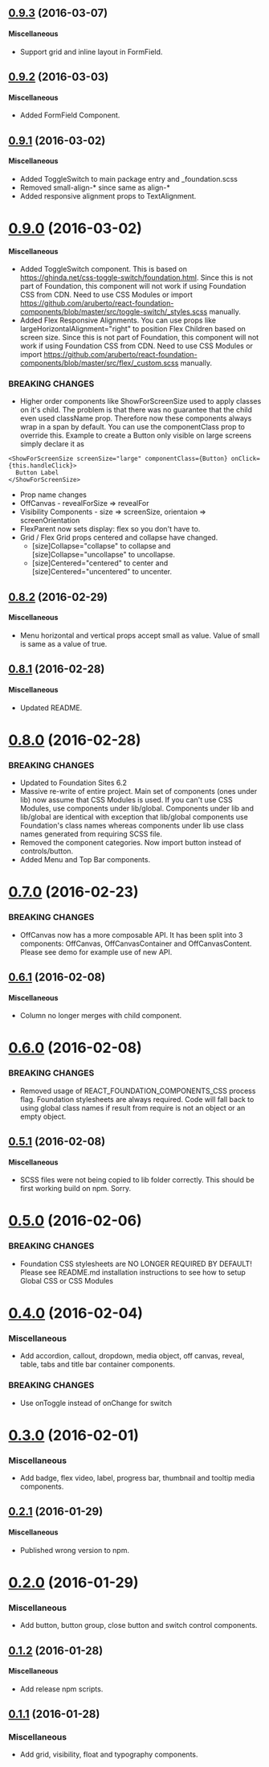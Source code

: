 <a name="0.9.3"></a>
## [0.9.3](https://github.com/aruberto/react-foundation-components/compare/0.9.2...0.9.3) (2016-03-07)


#### Miscellaneous
* Support grid and inline layout in FormField.


<a name="0.9.2"></a>
## [0.9.2](https://github.com/aruberto/react-foundation-components/compare/0.9.1...0.9.2) (2016-03-03)


#### Miscellaneous
* Added FormField Component.


<a name="0.9.1"></a>
## [0.9.1](https://github.com/aruberto/react-foundation-components/compare/0.9.0...0.9.1) (2016-03-02)


#### Miscellaneous

* Added ToggleSwitch to main package entry and \_foundation.scss
* Removed small-align-* since same as align-*
* Added responsive alignment props to TextAlignment.


<a name="0.9.0"></a>
# [0.9.0](https://github.com/aruberto/react-foundation-components/compare/0.8.2...0.9.0) (2016-03-02)


#### Miscellaneous

* Added ToggleSwitch component. This is based on https://ghinda.net/css-toggle-switch/foundation.html. Since this is not part of Foundation, this component will not work if using Foundation CSS from CDN. Need to use CSS Modules or import https://github.com/aruberto/react-foundation-components/blob/master/src/toggle-switch/_styles.scss manually.
* Added Flex Responsive Alignments. You can use props like largeHorizontalAlignment="right" to position Flex Children based on screen size. Since this is not part of Foundation, this component will not work if using Foundation CSS from CDN. Need to use CSS Modules or import https://github.com/aruberto/react-foundation-components/blob/master/src/flex/_custom.scss manually.


### BREAKING CHANGES

* Higher order components like ShowForScreenSize used to apply classes on it's child. The problem is that there was no guarantee that the child even used className prop. Therefore now these components always wrap in a span by default. You can use the componentClass prop to override this. Example to create a Button only visible on large screens simply declare it as
```
<ShowForScreenSize screenSize="large" componentClass={Button} onClick={this.handleClick}>
  Button Label
</ShowForScreenSize>
```
* Prop name changes
 * OffCanvas - revealForSize => revealFor
 * Visibility Components - size => screenSize, orientaion => screenOrientation
* FlexParent now sets display: flex so you don't have to.
* Grid / Flex Grid props centered and collapse have changed.
  * [size]Collapse="collapse" to collapse and [size]Collapse="uncollapse" to uncollapse.
  * [size]Centered="centered" to center and [size]Centered="uncentered" to uncenter.

<a name="0.8.2"></a>
## [0.8.2](https://github.com/aruberto/react-foundation-components/compare/0.8.1...0.8.2) (2016-02-29)


#### Miscellaneous

* Menu horizontal and vertical props accept small as value. Value of small is same as a value of true.


<a name="0.8.1"></a>
## [0.8.1](https://github.com/aruberto/react-foundation-components/compare/0.8.0...0.8.1) (2016-02-28)


#### Miscellaneous

* Updated README.


<a name="0.8.0"></a>
# [0.8.0](https://github.com/aruberto/react-foundation-components/compare/0.7.0...0.8.0) (2016-02-28)


### BREAKING CHANGES

* Updated to Foundation Sites 6.2
* Massive re-write of entire project. Main set of components (ones under lib) now assume that CSS Modules is used. If you can't use CSS Modules, use components under lib/global. Components under lib and lib/global are identical with exception that lib/global components use Foundation's class names whereas components under lib use class names generated from requiring SCSS file.
* Removed the component categories. Now import button instead of controls/button.
* Added Menu and Top Bar components.

<a name="0.7.0"></a>
# [0.7.0](https://github.com/aruberto/react-foundation-components/compare/0.6.1...0.7.0) (2016-02-23)


### BREAKING CHANGES

* OffCanvas now has a more composable API. It has been split into 3 components: OffCanvas, OffCanvasContainer and OffCanvasContent. Please see demo for example use of new API.


<a name="0.6.1"></a>
## [0.6.1](https://github.com/aruberto/react-foundation-components/compare/0.6.0...0.6.1) (2016-02-08)


#### Miscellaneous

* Column no longer merges with child component.


<a name="0.6.0"></a>
# [0.6.0](https://github.com/aruberto/react-foundation-components/compare/0.5.1...0.6.0) (2016-02-08)


### BREAKING CHANGES

* Removed usage of REACT_FOUNDATION_COMPONENTS_CSS process flag. Foundation stylesheets are always required. Code will fall back to using global class names if result from require is not an object or an empty object.


<a name="0.5.1"></a>
## [0.5.1](https://github.com/aruberto/react-foundation-components/compare/0.5.0...0.5.1) (2016-02-08)


#### Miscellaneous

* SCSS files were not being copied to lib folder correctly. This should be first working build on npm. Sorry.


<a name="0.5.0"></a>
# [0.5.0](https://github.com/aruberto/react-foundation-components/compare/0.4.0...0.5.0) (2016-02-06)


### BREAKING CHANGES

* Foundation CSS stylesheets are NO LONGER REQUIRED BY DEFAULT! Please see README.md installation instructions to see how to setup Global CSS or CSS Modules


<a name="0.4.0"></a>
# [0.4.0](https://github.com/aruberto/react-foundation-components/compare/0.3.0...0.4.0) (2016-02-04)


### Miscellaneous

* Add accordion, callout, dropdown, media object, off canvas, reveal, table, tabs and title bar container components.


### BREAKING CHANGES

* Use onToggle instead of onChange for switch


<a name="0.3.0"></a>
# [0.3.0](https://github.com/aruberto/react-foundation-components/compare/0.2.1...0.3.0) (2016-02-01)


### Miscellaneous

* Add badge, flex video, label, progress bar, thumbnail and tooltip media components.


<a name="0.2.1"></a>
## [0.2.1](https://github.com/aruberto/react-foundation-components/compare/0.2.0...0.2.1) (2016-01-29)


#### Miscellaneous

* Published wrong version to npm.


<a name="0.2.0"></a>
# [0.2.0](https://github.com/aruberto/react-foundation-components/compare/0.1.2...0.2.0) (2016-01-29)


### Miscellaneous

* Add button, button group, close button and switch control components.


<a name="0.1.2"></a>
## [0.1.2](https://github.com/aruberto/react-foundation-components/compare/0.1.1...0.1.2) (2016-01-28)


#### Miscellaneous

* Add release npm scripts.


<a name="0.1.1"></a>
## [0.1.1](https://github.com/aruberto/react-foundation-components/compare/0.1.0...0.1.1) (2016-01-28)


### Miscellaneous

* Add grid, visibility, float and typography components.
